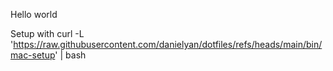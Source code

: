 Hello world

Setup with curl -L 'https://raw.githubusercontent.com/danielyan/dotfiles/refs/heads/main/bin/mac-setup' | bash
